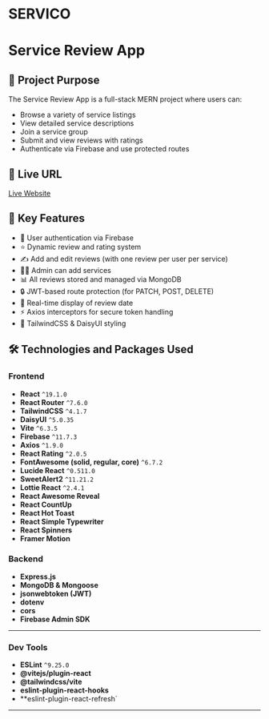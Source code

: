 # SERVICO

# Service Review App

## 📌 Project Purpose

The Service Review App is a full-stack MERN project where users can:
- Browse a variety of service listings
- View detailed service descriptions
- Join a service group
- Submit and view reviews with ratings
- Authenticate via Firebase and use protected routes

## 🔗 Live URL

[Live Website](https://frolicking-lamington-6aed6a.netlify.app/)  


## 🚀 Key Features

- 🔐 User authentication via Firebase
- ⭐ Dynamic review and rating system
- ✍️ Add and edit reviews (with one review per user per service)
- 👨‍💼 Admin can add services
- 📊 All reviews stored and managed via MongoDB
- 🔒 JWT-based route protection (for PATCH, POST, DELETE)
- 📅 Real-time display of review date
- ⚡ Axios interceptors for secure token handling
- 🎨 TailwindCSS & DaisyUI styling

## 🛠️ Technologies and Packages Used

### Frontend
- **React** `^19.1.0`
- **React Router** `^7.6.0`
- **TailwindCSS** `^4.1.7`
- **DaisyUI** `^5.0.35`
- **Vite** `^6.3.5`
- **Firebase** `^11.7.3`
- **Axios** `^1.9.0`
- **React Rating** `^2.0.5`
- **FontAwesome (solid, regular, core)** `^6.7.2`
- **Lucide React** `^0.511.0`
- **SweetAlert2** `^11.21.2`
- **Lottie React** `^2.4.1`
- **React Awesome Reveal**
- **React CountUp**
- **React Hot Toast**
- **React Simple Typewriter**
- **React Spinners**
- **Framer Motion**

### Backend
- **Express.js**
- **MongoDB & Mongoose**
- **jsonwebtoken (JWT)**
- **dotenv**
- **cors**
- **Firebase Admin SDK**

---

### Dev Tools

- **ESLint** `^9.25.0`
- **@vitejs/plugin-react**
- **@tailwindcss/vite**
- **eslint-plugin-react-hooks**
- **eslint-plugin-react-refresh`

---

 